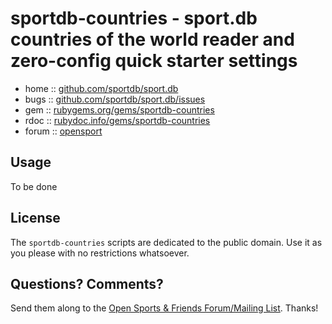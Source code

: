 # sportdb-countries - sport.db countries of the world reader and zero-config quick starter settings


* home  :: [github.com/sportdb/sport.db](https://github.com/sportdb/sport.db)
* bugs  :: [github.com/sportdb/sport.db/issues](https://github.com/sportdb/sport.db/issues)
* gem   :: [rubygems.org/gems/sportdb-countries](https://rubygems.org/gems/sportdb-countries)
* rdoc  :: [rubydoc.info/gems/sportdb-countries](http://rubydoc.info/gems/sportdb-countries)
* forum :: [opensport](http://groups.google.com/group/opensport)


## Usage

To be done

## License

The `sportdb-countries` scripts are dedicated to the public domain.
Use it as you please with no restrictions whatsoever.


## Questions? Comments?

Send them along to the
[Open Sports & Friends Forum/Mailing List](http://groups.google.com/group/opensport).
Thanks!
